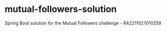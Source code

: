 # mutual-followers-solution
Spring Boot solution for the Mutual Followers challenge - RA2211027010259
